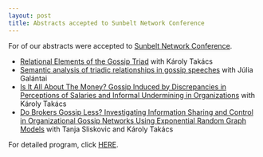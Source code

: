 ```yaml
---
layout: post
title: Abstracts accepted to Sunbelt Network Conference
---
```


For of our abstracts were accepted to [Sunbelt Network Conference](https://sunbelt.sites.uu.nl/program-overview/).

-  [Relational Elements of the Gossip Triad](https://www.eiseverywhere.com/ereg/popups/sessiondetails.php?eventid=288996&sessionid=20948189&sessionchoice=1&) with Károly Takács
- [Semantic analysis of triadic relationships in gossip speeches](https://www.eiseverywhere.com/ereg/popups/sessiondetails.php?eventid=288996&sessionid=20974880&sessionchoice=1&) with Júlia Galántai
- [Is It All About The Money? Gossip Induced by Discrepancies in Perceptions of Salaries and Informal Undermining in Organizations](https://www.eiseverywhere.com/ereg/popups/sessiondetails.php?eventid=288996&sessionid=21247494&sessionchoice=1&) with Károly Takács
- [Do Brokers Gossip Less? Investigating Information Sharing and Control in Organizational Gossip Networks Using Exponential Random Graph Models](https://www.eiseverywhere.com/ereg/popups/sessiondetails.php?eventid=288996&sessionid=20975057&sessionchoice=1&) with Tanja Sliskovic and Károly Takács

For detailed program, click [HERE](https://www.eiseverywhere.com/ehome/288996/703997/).